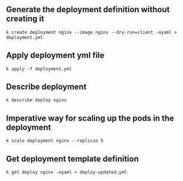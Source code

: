 

## Generate the deployment definition without creating it

```
k create deployment nginx --image nginx --dry-run=client -oyaml > deployment.yml
```

## Apply deployment yml file

```
k apply -f deployment.yml
```

## Describe deployment

```
k describe deploy nginx
```

## Imperative way for scaling up the pods in the deployment

```
k scale deployment nginx --replicas 5
```

## Get deployment template definition

```
k get deploy nginx -oyaml > deploy-updated.yml
```
